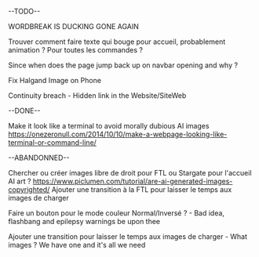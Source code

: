 --TODO--

WORDBREAK IS DUCKING GONE AGAIN

Trouver comment faire texte qui bouge pour accueil, probablement animation ? Pour toutes les commandes ?

Since when does the page jump back up on navbar opening and why ?

Fix Halgand Image on Phone

Continuity breach - Hidden link in the Website/SiteWeb


--DONE--

Make it look like a terminal to avoid morally dubious AI images https://onezeronull.com/2014/10/10/make-a-webpage-looking-like-terminal-or-command-line/ 








--ABANDONNED--

Chercher ou créer images libre de droit pour FTL ou Stargate pour l'accueil
AI art ? https://www.piclumen.com/tutorial/are-ai-generated-images-copyrighted/
Ajouter une transition à la FTL pour laisser le temps aux images de charger

Faire un bouton pour le mode couleur Normal/Inversé ? - Bad idea, flashbang and epilepsy warnings be upon thee

Ajouter une transition pour laisser le temps aux images de charger - What images ? We have one and it's all we need

